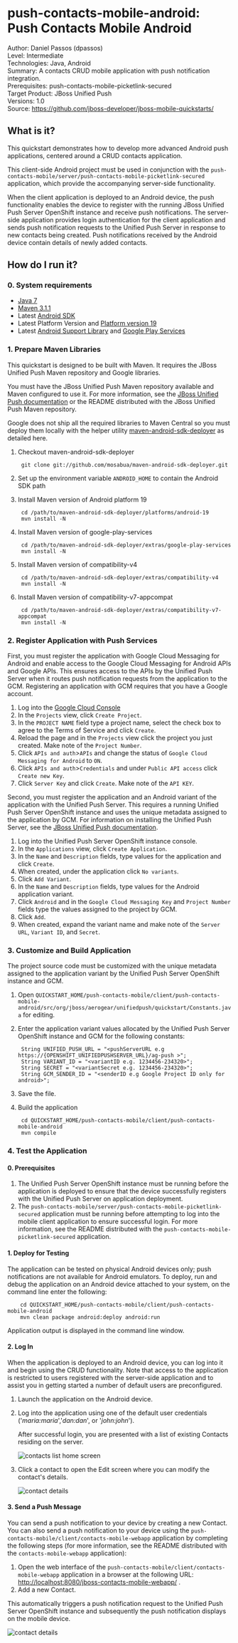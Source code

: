 push-contacts-mobile-android: Push Contacts Mobile Android
===========================
Author: Daniel Passos (dpassos)  
Level: Intermediate  
Technologies: Java, Android  
Summary: A contacts CRUD mobile application with push notification integration.  
Prerequisites: push-contacts-mobile-picketlink-secured  
Target Product: JBoss Unified Push  
Versions: 1.0  
Source: <https://github.com/jboss-developer/jboss-mobile-quickstarts/>  

## What is it?

This quickstart demonstrates how to develop more advanced Android push applications, centered around a CRUD contacts application.

This client-side Android project must be used in conjunction with the `push-contacts-mobile/server/push-contacts-mobile-picketlink-secured` application, which provide the accompanying server-side functionality. 

When the client application is deployed to an Android device, the push functionality enables the device to register with the running JBoss Unified Push Server OpenShift instance and receive push notifications. The server-side application provides login authentication for the client application and sends push notification requests to the Unified Push Server in response to new contacts being created. Push notifications received by the Android device contain details of newly added contacts.

## How do I run it?

### 0. System requirements

* [Java 7](http://www.oracle.com/technetwork/java/javase/downloads/index.html)
* [Maven 3.1.1](http://maven.apache.org)
* Latest [Android SDK](https://developer.android.com/sdk/index.html)
* Latest Platform Version and [Platform version 19](http://developer.android.com/tools/revisions/platforms.html)
* Latest [Android Support Library](http://developer.android.com/tools/support-library/index.html) and [Google Play Services](http://developer.android.com/google/play-services/index.html)

### 1. Prepare Maven Libraries

This quickstart is designed to be built with Maven. It requires the JBoss Unified Push Maven repository and Google libraries.

You must have the JBoss Unified Push Maven repository available and Maven configured to use it. For more information, see the [JBoss Unified Push documentation](https://access.redhat.com/documentation/en-US/Red_Hat_JBoss_Unified_Push/) or the README distributed with the JBoss Unified Push Maven repository.

Google does not ship all the required libraries to Maven Central so you must deploy them locally with the helper utility [maven-android-sdk-deployer](https://github.com/mosabua/maven-android-sdk-deployer) as detailed here.

1. Checkout maven-android-sdk-deployer

        git clone git://github.com/mosabua/maven-android-sdk-deployer.git

2. Set up the environment variable `ANDROID_HOME` to contain the Android SDK path
3. Install Maven version of Android platform 19

        cd /path/to/maven-android-sdk-deployer/platforms/android-19
        mvn install -N

4. Install Maven version of google-play-services

        cd /path/to/maven-android-sdk-deployer/extras/google-play-services
        mvn install -N

5. Install Maven version of compatibility-v4

        cd /path/to/maven-android-sdk-deployer/extras/compatibility-v4
        mvn install -N

6. Install Maven version of compatibility-v7-appcompat

        cd /path/to/maven-android-sdk-deployer/extras/compatibility-v7-appcompat
        mvn install -N


### 2. Register Application with Push Services

First, you must register the application with Google Cloud Messaging for Android and enable access to the Google Cloud Messaging for Android APIs and Google APIs. This ensures access to the APIs by the Unified Push Server when it routes push notification requests from the application to the GCM. Registering an application with GCM requires that you have a Google account.

1. Log into the [Google Cloud Console](https://console.developers.google.com)
2. In the `Projects` view, click `Create Project`.
3. In the `PROJECT NAME` field type a project name, select the check box to agree to the Terms of Service and click `Create`.
4. Reload the page and in the `Projects` view click the project you just created. Make note of the `Project Number`.
5. Click `APIs and auth`>`APIs` and change the status of `Google Cloud Messaging for Android` to `ON`.
6. Click `APIs and auth`>`Credentials` and under `Public API access` click `Create new Key`.
7. Click `Server Key` and click `Create`. Make note of the `API KEY`.

Second, you must register the application and an Android variant of the application with the Unified Push Server. This requires a running Unified Push Server OpenShift instance and uses the unique metadata assigned to the application by GCM. For information on installing the Unified Push Server, see the [JBoss Unified Push documentation](https://access.redhat.com/documentation/en-US/Red_Hat_JBoss_Unified_Push/).

1. Log into the Unified Push Server OpenShift instance console.
2. In the `Applications` view, click `Create Application`.
3. In the `Name` and `Description` fields, type values for the application and click `Create`.
4. When created, under the application click `No variants`.
5. Click `Add Variant`.
6. In the `Name` and `Description` fields, type values for the Android application variant.
7. Click `Android` and in the `Google Cloud Messaging Key` and `Project Number` fields type the values assigned to the project by GCM.
8. Click `Add`.
9. When created, expand the variant name and make note of the `Server URL`, `Variant ID`, and `Secret`.

### 3. Customize and Build Application

The project source code must be customized with the unique metadata assigned to the application variant by the Unified Push Server OpenShift instance and GCM. 

1. Open `QUICKSTART_HOME/push-contacts-mobile/client/push-contacts-mobile-android/src/org/jboss/aerogear/unifiedpush/quickstart/Constants.java` for editing.
2. Enter the application variant values allocated by the Unified Push Server OpenShift instance and GCM for the following constants:

        String UNIFIED_PUSH_URL = "<pushServerURL e.g https://{OPENSHIFT_UNIFIEDPUSHSERVER_URL}/ag-push >";
        String VARIANT_ID = "<variantID e.g. 1234456-234320>";
        String SECRET = "<variantSecret e.g. 1234456-234320>";
        String GCM_SENDER_ID = "<senderID e.g Google Project ID only for android>";

3. Save the file.
4. Build the application

        cd QUICKSTART_HOME/push-contacts-mobile/client/push-contacts-mobile-android
        mvn compile


### 4. Test the Application

#### 0. Prerequisites

1. The Unified Push Server OpenShift instance must be running before the application is deployed to ensure that the device successfully registers with the Unified Push Server on application deployment.
2. The `push-contacts-mobile/server/push-contacts-mobile-picketlink-secured` application must be running before attempting to log into the mobile client application to ensure successful login. For more information, see the README distributed with the `push-contacts-mobile-picketlink-secured` application.

#### 1. Deploy for Testing

The application can be tested on physical Android devices only; push notifications are not available for Android emulators. To deploy, run and debug the application on an Android device attached to your system, on the command line enter the following:

        cd QUICKSTART_HOME/push-contacts-mobile/client/push-contacts-mobile-android
        mvn clean package android:deploy android:run


Application output is displayed in the command line window.

#### 2. Log In

When the application is deployed to an Android device, you can log into it and begin using the CRUD functionality. Note that access to the application is restricted to users registered with the server-side application and to assist you in getting started a number of default users are preconfigured.

1. Launch the application on the Android device.
2. Log into the application using one of the default user credentials ('_maria:maria_','_dan:dan_', or '_john:john_').

	After successful login, you are presented with a list of existing Contacts residing on the server.

	![contacts list home screen](doc/contacts-list.png)

3. Click a contact to open the Edit screen where you can modify the contact's details.

	![contact details](doc/contact-details.png)

#### 3. Send a Push Message

You can send a push notification to your device by creating a new Contact.  
You can also send a push notification to your device using the `push-contacts-mobile/client/contacts-mobile-webapp` application by completing the following steps (for more information, see the README distributed with the `contacts-mobile-webapp` application):

1. Open the web interface of the `push-contacts-mobile/client/contacts-mobile-webapp` application in a browser at the following URL: <http://localhost:8080/jboss-contacts-mobile-webapp/> .
2. Add a new Contact.

This automatically triggers a push notification request to the Unified Push Server OpenShift instance and subsequently the push notification displays on the mobile device.

![contact details](doc/notification.png)

